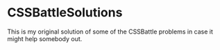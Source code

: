 # CSSBattleSolutions
This is my original solution of some of the CSSBattle problems in case it might help somebody out.
